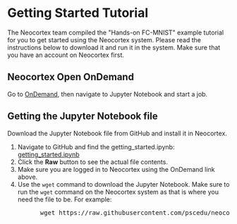 # Getting Started Tutorial
The Neocortex team compiled the "Hands-on FC-MNIST" example tutorial for you to get started using the Neocortex system. Please read the instructions below 
to download it and run it in the system. Make sure that you have an account on Neocortex first.
## Neocortex Open OnDemand
Go to [OnDemand](https://ondemand.neocortex.psc.edu), then navigate to Jupyter Notebook and start a job.
## Getting the Jupyter Notebook file
Download the Jupyter Notebook file from GitHub and install it in Neocortex.
<ol>
<li>Navigate to GitHub and find the getting_started.ipynb: <a href="https://github.com/pscedu/neocortex-public/blob/main/tutorial/getting_started.ipynb">getting_started.ipynb</a></li>
<li>Click the <strong>Raw</strong> button to see the actual file contents.</li>
<li>Make sure you are logged in to Neocortex using the OnDemand link above. </li>
<li>Use the <code>wget</code> command to download the Jupyter Notebook. Make sure to run the <code>wget</code> command on the Neocortex system as that is where you need the file to be. For example:
   
   <pre>
      wget https://raw.githubusercontent.com/pscedu/neocortex-public/main/tutorial/getting_started.ipynb
   </pre>
</li>
</ol>
